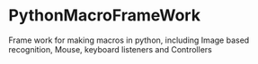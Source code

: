 # PythonMacroFrameWork
Frame work for making macros in python, including Image based recognition, Mouse, keyboard listeners and Controllers
